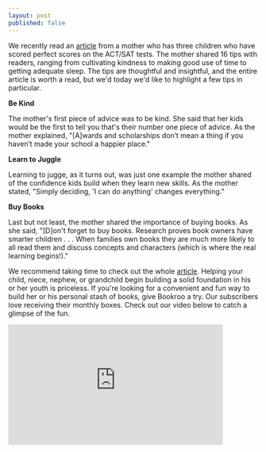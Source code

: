 ```yaml
---
layout: post
published: false
---
```

We recently read an [article](http://community.today.com/parentingteam/post/actsat-test-prep-tricks-from-a-family-with-three-perfect-scores_1505933651) from a mother who has three children who have scored perfect scores on the ACT/SAT tests. The mother shared 16 tips with readers, ranging from cultivating kindness to making good use of time to getting adequate sleep. The tips are thoughtful and insightful, and the entire article is worth a read, but we'd today we'd like to highlight a few tips in particular. 

**Be Kind**

The mother's first piece of advice was to be kind. She said that her kids would be the first to tell you that's their number one piece of advice. As the mother explained, "[A]wards and scholarships don’t mean a thing if you haven’t made your school a happier place."

**Learn to Juggle**

Learning to jugge, as it turns out, was just one example the mother shared of the confidence kids build when they learn new skills. As the mother stated, "Simply deciding, 'I can do anything' changes everything."

**Buy Books**

Last but not least, the mother shared the importance of buying books. As she said, "[D]on't forget to buy books. Research proves book owners have smarter children . . . When families own books they are much more likely to all read them and discuss concepts and characters (which is where the real learning begins!)."

We recommend taking time to check out the whole [article](http://community.today.com/parentingteam/post/actsat-test-prep-tricks-from-a-family-with-three-perfect-scores_1505933651). Helping your child, niece, nephew, or grandchild begin building a solid foundation in his or her youth is priceless. If you're looking for a convenient and fun way to build her or his personal stash of books, give Bookroo a try. Our subscribers love receiving their monthly boxes. Check out our video below to catch a glimpse of the fun.

<iframe id="vp1ihVqe" title="Video Player" width="432" height="243" frameborder="0" src="https://s3.amazonaws.com/embed.animoto.com/play.html?w=swf/production/vp1&e=1508968523&f=ihVqee0lhWC3PPHif4b7dw&d=0&m=p&r=360p+480p+720p&volume=100&start_res=720p&i=m&asset_domain=s3-p.animoto.com&animoto_domain=animoto.com&options=" allowfullscreen></iframe>